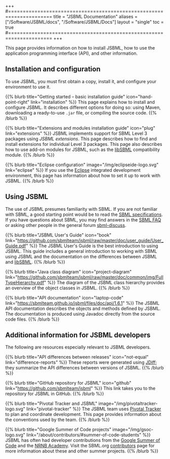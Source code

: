 +++
#=====================================================================
title  = "JSBML Documentation"
aliases = ["/Software/JSBML/docs", "/Software/JSBML/Docs"]
layout = "single"
toc    = true
#=====================================================================
+++

This page provides information on how to install JSBML, how to use the application programming interface (API), and other information.


## Installation and configuration

To use JSBML, you must first obtain a copy, install it, and configure your environment to use it.

{{% blurb title="Getting started &ndash; basic installation guide" icon="hand-point-right" link="installation" %}}
This page explains how to install and configure JSBML. It describes different options for doing so: using Maven, downloading a ready-to-use `.jar` file, or compiling the source code.
{{% /blurb %}}

{{% blurb title="Extensions and modules installation guide" icon="plug" link="extensions" %}}
JSBML implements support for SBML Level 3 packages using _JSBML extensions_. This page describes how to find and install extensions for individual Level&nbsp;3 packages. This page also describes how to use add-on modules for JSBML, such as the [libSBML](/software/libsbml) compatibility module.
{{% /blurb %}}

{{% blurb title="Eclipse configuration" image="/img/eclipseide-logo.svg" link="eclipse" %}}
If you use the [Eclipse](https://www.eclipse.org) integrated development environment, this page has information about how to set it up to work with JSBML.
{{% /blurb %}}


## Using JSBML

The use of JSBML presumes familiarity with SBML.  If you are not familiar with SBML, a good starting point would be to read the [SBML specifications](/documents/specifications). If you have questions about SBML, you may find answers in the [SBML FAQ](/documents/faq) or asking other people in the general forum [sbml-discuss](https://groups.google.com/d/forum/sbml-discuss).

{{% blurb title="JSBML User's Guide" icon="book" link="https://github.com/sbmlteam/jsbml/raw/master/doc/user_guide/User_Guide.pdf" %}}
The JSBML User's Guide is the best introduction to using JSBML.  This guide includes a general introduction to working with SBML using JSBML and the documentation on the differences between JSBML and [libSBML](/software/libsbml).
{{% /blurb %}}

{{% blurb title="Java class diagram" icon="project-diagram" link="https://github.com/sbmlteam/jsbml/raw/master/doc/common/img/FullTypeHierarchy.pdf" %}}
The diagram of the JSBML class hierarchy provides an overview of the object classes in JSBML.
{{% /blurb %}}

{{% blurb title="API documentation" icon="laptop-code" link="https://sbmlteam.github.io/jsbml/files/doc/api/1.6.1" %}}
The JSBML API documentation describes the objects and methods defined by JSBML. The documentation is produced using Javadoc directly from the source code files.
{{% /blurb %}}


## Additional information for JSBML developers

The following are resources especially relevant to JSBML developers.

{{% blurb title="API differences between releases" icon="not-equal" link="difference-reports" %}}
These reports were generated using [JDiff](https://github.com/java-diff-utils/java-diff-utils); they summarize the API differences between versions of JSBML.
{{% /blurb %}}

{{% blurb title="GitHub repository for JSBML" icon="github" link="https://github.com/sbmlteam/jsbml" %}}
This link takes you to the repository for JSBML in GitHub.
{{% /blurb %}}

{{% blurb title="Pivotal Tracker and JSBML" image="/img/pivotaltracker-logo.svg" link="pivotal-tracker" %}}
The JSBML team uses [Pivotal Tracker](http://pivotaltracker.com) to plan and coordinate development.  This page provides information about the conventions used by the team.
{{% /blurb %}}

{{% blurb title="Google Summer of Code projects" image="/img/gsoc-logo.svg" link="/about/contributors/#summer-of-code-students" %}}
JSBML has often had developer contributions from the [Google Summer of Code](https://summerofcode.withgoogle.com) and the [NRNB Academy](http://nrnb.org/gsoc.html).  Visit the SBML.org [contributors](/about/contributors/#summer-of-code-students) page for more information about these and other summer projects.
{{% /blurb %}}




<!-- Leave this empty heading to work around a bug in TOC generation -->
### 
